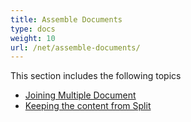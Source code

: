 ```yaml
---
title: Assemble Documents
type: docs
weight: 10
url: /net/assemble-documents/
---
```


This section includes the following topics

- [Joining Multiple Document](https://docs.aspose.com/words/net/joining-multiple-document/)
- [Keeping the content from Split](https://docs.aspose.com/words/net/keeping-the-content-from-split/)
